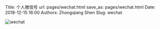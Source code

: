 Title: 个人微信号
url: pages/wechat.html
save_as: pages/wechat.html
Date: 2018-12-15 16:00
Authors: Zhongqiang Shen
Slug: wechat

![wechat]({static}/images/wechat.jpg)
